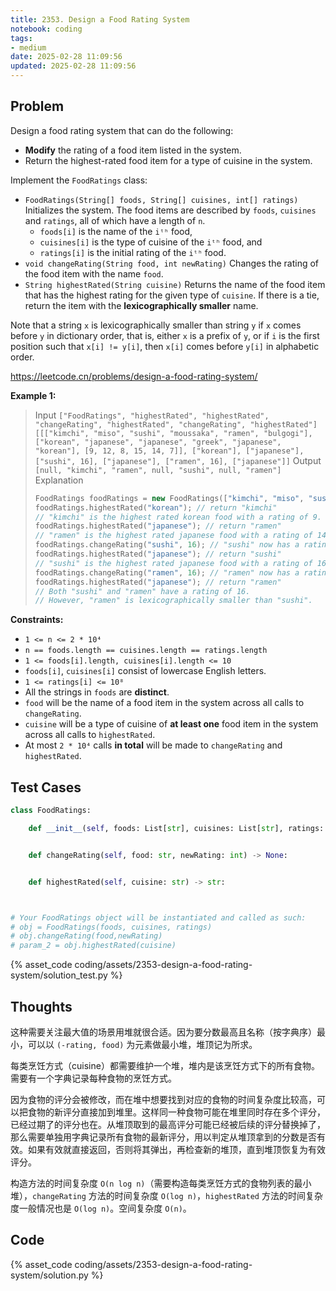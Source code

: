 ```yaml
---
title: 2353. Design a Food Rating System
notebook: coding
tags:
- medium
date: 2025-02-28 11:09:56
updated: 2025-02-28 11:09:56
---
```

## Problem

Design a food rating system that can do the following:

- **Modify** the rating of a food item listed in the system.
- Return the highest-rated food item for a type of cuisine in the system.

Implement the `FoodRatings` class:

- `FoodRatings(String[] foods, String[] cuisines, int[] ratings)` Initializes the system. The food items are described by `foods`, `cuisines` and `ratings`, all of which have a length of `n`.
  - `foods[i]` is the name of the `iᵗʰ` food,
  - `cuisines[i]` is the type of cuisine of the `iᵗʰ` food, and
  - `ratings[i]` is the initial rating of the `iᵗʰ` food.
- `void changeRating(String food, int newRating)` Changes the rating of the food item with the name `food`.
- `String highestRated(String cuisine)` Returns the name of the food item that has the highest rating for the given type of `cuisine`. If there is a tie, return the item with the **lexicographically smaller** name.

Note that a string `x` is lexicographically smaller than string `y` if `x` comes before `y` in dictionary order, that is, either `x` is a prefix of `y`, or if `i` is the first position such that `x[i] != y[i]`, then `x[i]` comes before `y[i]` in alphabetic order.

<https://leetcode.cn/problems/design-a-food-rating-system/>

**Example 1:**

> Input
> `["FoodRatings", "highestRated", "highestRated", "changeRating", "highestRated", "changeRating", "highestRated"]`
> `[[["kimchi", "miso", "sushi", "moussaka", "ramen", "bulgogi"], ["korean", "japanese", "japanese", "greek", "japanese", "korean"], [9, 12, 8, 15, 14, 7]], ["korean"], ["japanese"], ["sushi", 16], ["japanese"], ["ramen", 16], ["japanese"]]`
> Output
> `[null, "kimchi", "ramen", null, "sushi", null, "ramen"]`
> Explanation
>
> ``` cpp
> FoodRatings foodRatings = new FoodRatings(["kimchi", "miso", "sushi", "moussaka", "ramen", "bulgogi"], ["korean", "japanese", "japanese", "greek", "japanese", "korean"], [9, 12, 8, 15, 14, 7]);
> foodRatings.highestRated("korean"); // return "kimchi"
> // "kimchi" is the highest rated korean food with a rating of 9.
> foodRatings.highestRated("japanese"); // return "ramen"
> // "ramen" is the highest rated japanese food with a rating of 14.
> foodRatings.changeRating("sushi", 16); // "sushi" now has a rating of 16.
> foodRatings.highestRated("japanese"); // return "sushi"
> // "sushi" is the highest rated japanese food with a rating of 16.
> foodRatings.changeRating("ramen", 16); // "ramen" now has a rating of 16.
> foodRatings.highestRated("japanese"); // return "ramen"
> // Both "sushi" and "ramen" have a rating of 16.
> // However, "ramen" is lexicographically smaller than "sushi".
> ```

**Constraints:**

- `1 <= n <= 2 * 10⁴`
- `n == foods.length == cuisines.length == ratings.length`
- `1 <= foods[i].length, cuisines[i].length <= 10`
- `foods[i]`, `cuisines[i]` consist of lowercase English letters.
- `1 <= ratings[i] <= 10⁸`
- All the strings in `foods` are **distinct**.
- `food` will be the name of a food item in the system across all calls to `changeRating`.
- `cuisine` will be a type of cuisine of **at least one** food item in the system across all calls to `highestRated`.
- At most `2 * 10⁴` calls **in total** will be made to `changeRating` and `highestRated`.

## Test Cases

``` python
class FoodRatings:

    def __init__(self, foods: List[str], cuisines: List[str], ratings: List[int]):


    def changeRating(self, food: str, newRating: int) -> None:


    def highestRated(self, cuisine: str) -> str:



# Your FoodRatings object will be instantiated and called as such:
# obj = FoodRatings(foods, cuisines, ratings)
# obj.changeRating(food,newRating)
# param_2 = obj.highestRated(cuisine)
```

{% asset_code coding/assets/2353-design-a-food-rating-system/solution_test.py %}

## Thoughts

这种需要关注最大值的场景用堆就很合适。因为要分数最高且名称（按字典序）最小，可以以 `(-rating, food)` 为元素做最小堆，堆顶记为所求。

每类烹饪方式（cuisine）都需要维护一个堆，堆内是该烹饪方式下的所有食物。需要有一个字典记录每种食物的烹饪方式。

因为食物的评分会被修改，而在堆中想要找到对应的食物的时间复杂度比较高，可以把食物的新评分直接加到堆里。这样同一种食物可能在堆里同时存在多个评分，已经过期了的评分也在。从堆顶取到的最高评分可能已经被后续的评分替换掉了，那么需要单独用字典记录所有食物的最新评分，用以判定从堆顶拿到的分数是否有效。如果有效就直接返回，否则将其弹出，再检查新的堆顶，直到堆顶恢复为有效评分。

构造方法的时间复杂度 `O(n log n)`（需要构造每类烹饪方式的食物列表的最小堆），`changeRating` 方法的时间复杂度 `O(log n)`，`highestRated` 方法的时间复杂度一般情况也是 `O(log n)`。空间复杂度 `O(n)`。

## Code

{% asset_code coding/assets/2353-design-a-food-rating-system/solution.py %}
